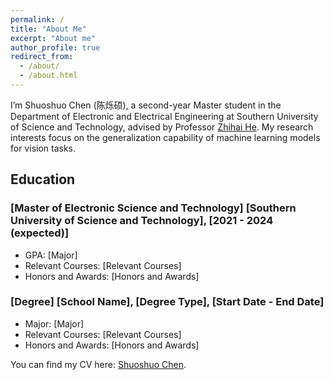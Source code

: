 ```yaml
---
permalink: /
title: "About Me"
excerpt: "About me"
author_profile: true
redirect_from: 
  - /about/
  - /about.html
---
```


I’m Shuoshuo Chen (陈烁硕), a second-year Master student in the Department of Electronic and Electrical Engineering at Southern University of Science and Technology, advised by Professor [Zhihai He](https://www.sustech.edu.cn/en/faculties/zhihaihe.html). My research interests focus on the generalization capability of machine learning models for vision tasks.

## Education

### [Master of Electronic Science and Technology] [Southern University of Science and Technology], [2021 - 2024 (expected)]
- GPA: [Major]
- Relevant Courses: [Relevant Courses]
- Honors and Awards: [Honors and Awards]

### [Degree] [School Name], [Degree Type], [Start Date - End Date]
- Major: [Major]
- Relevant Courses: [Relevant Courses]
- Honors and Awards: [Honors and Awards]




You can find my CV here: [Shuoshuo Chen](../files/ShuoshuoChen_CV.pdf).


